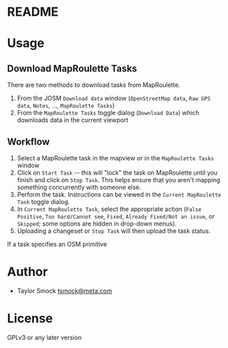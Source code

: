 README 
======

# Usage
## Download MapRoulette Tasks
There are two methods to download tasks from MapRoulette.
1. From the JOSM `Download data` window (`OpenStreetMap data`, `Raw GPS data`, `Notes`, ..., `MapRoulette Tasks`)
2. From the `MapRoulette Tasks` toggle dialog (`Download Data`) which downloads data in the current viewport

## Workflow
1. Select a MapRoulette task in the mapview *or* in the `MapRoulette Tasks` window
2. Click on `Start Task` -- this will "lock" the task on MapRoulette until you finish and click on `Stop Task`.
   This helps ensure that you aren't mapping something concurrently with someone else.
3. Perform the task. Instructions can be viewed in the `Current MapRoulette Task` toggle dialog.
4. In `Current MapRoulette Task`, select the appropriate action (`False Positive`, `Too hard/Cannot see`, `Fixed`,
   `Already Fixed/Not an issue`, or `Skipped`; some options are hidden in drop-down menus).
5. Uploading a changeset or `Stop Task` will then upload the task status.

If a task specifies an OSM primitive

# Author
* Taylor Smock <tsmock@meta.com>

# License
GPLv3 or any later version